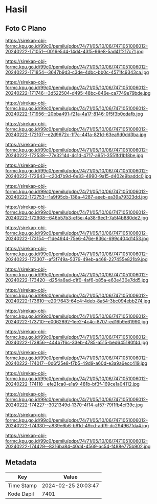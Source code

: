 # Hasil

## Foto C Plano

https://sirekap-obj-formc.kpu.go.id/99c0/pemilu/pdpr/74/71/05/10/06/7471051006012-20240222-171051--0016e5d4-14d4-43f5-96e8-5ad41f217c71.jpg

https://sirekap-obj-formc.kpu.go.id/99c0/pemilu/pdpr/74/71/05/10/06/7471051006012-20240222-171854--3647b9d3-c3de-4dbc-bb0c-4571fc9343ca.jpg

https://sirekap-obj-formc.kpu.go.id/99c0/pemilu/pdpr/74/71/05/10/06/7471051006012-20240222-171746--3d522504-d495-48bc-846e-ca7749e79bde.jpg

https://sirekap-obj-formc.kpu.go.id/99c0/pemilu/pdpr/74/71/05/10/06/7471051006012-20240222-171956--20bba491-f21a-4a17-8146-0f5f3b0cdafb.jpg

https://sirekap-obj-formc.kpu.go.id/99c0/pemilu/pdpr/74/71/05/10/06/7471051006012-20240222-172107--e2d9672c-1f7c-441a-821d-63ea9d0dd3ba.jpg

https://sirekap-obj-formc.kpu.go.id/99c0/pemilu/pdpr/74/71/05/10/06/7471051006012-20240222-172538--77e3214d-4c1d-4717-a951-3551fd1b18be.jpg

https://sirekap-obj-formc.kpu.go.id/99c0/pemilu/pdpr/74/71/05/10/06/7471051006012-20240222-172643--c20d7b9d-6e33-4990-9a15-d402e9baddc0.jpg

https://sirekap-obj-formc.kpu.go.id/99c0/pemilu/pdpr/74/71/05/10/06/7471051006012-20240222-172753--1a9f95cb-138a-4287-aeeb-ea39a79323dd.jpg

https://sirekap-obj-formc.kpu.go.id/99c0/pemilu/pdpr/74/71/05/10/06/7471051006012-20240222-172908--646b57b3-ef5e-4a38-9ec1-7a5f4b880de2.jpg

https://sirekap-obj-formc.kpu.go.id/99c0/pemilu/pdpr/74/71/05/10/06/7471051006012-20240222-173154--f1de4944-75e6-476e-836c-699c404d1453.jpg

https://sirekap-obj-formc.kpu.go.id/99c0/pemilu/pdpr/74/71/05/10/06/7471051006012-20240222-173307--af3f749a-5379-49eb-a468-227455e821b9.jpg

https://sirekap-obj-formc.kpu.go.id/99c0/pemilu/pdpr/74/71/05/10/06/7471051006012-20240222-173420--d254a6ad-c1f0-4af6-b85a-e63e430e7dd5.jpg

https://sirekap-obj-formc.kpu.go.id/99c0/pemilu/pdpr/74/71/05/10/06/7471051006012-20240222-173610--e20f7643-64c4-4deb-8a54-3bc094ebb274.jpg

https://sirekap-obj-formc.kpu.go.id/99c0/pemilu/pdpr/74/71/05/10/06/7471051006012-20240222-173710--e0062892-1ee2-4c4c-8707-ed16b9e61990.jpg

https://sirekap-obj-formc.kpu.go.id/99c0/pemilu/pdpr/74/71/05/10/06/7471051006012-20240222-173856--444b7f6c-33eb-4785-a515-bed645180f4d.jpg

https://sirekap-obj-formc.kpu.go.id/99c0/pemilu/pdpr/74/71/05/10/06/7471051006012-20240222-174017--0d6f25e8-f7b5-49d9-a60d-e3a9a6ecc419.jpg

https://sirekap-obj-formc.kpu.go.id/99c0/pemilu/pdpr/74/71/05/10/06/7471051006012-20240222-174118--efe21ca0-e1a9-481b-bf3f-169ce1a04112.jpg

https://sirekap-obj-formc.kpu.go.id/99c0/pemilu/pdpr/74/71/05/10/06/7471051006012-20240222-174227--3021349d-1370-4f14-af57-79f1fb4cf39c.jpg

https://sirekap-obj-formc.kpu.go.id/99c0/pemilu/pdpr/74/71/05/10/06/7471051006012-20240222-174330--a839e6b6-b61d-49cd-adf9-dc294967fda4.jpg

https://sirekap-obj-formc.kpu.go.id/99c0/pemilu/pdpr/74/71/05/10/06/7471051006012-20240222-174429--8316ba84-40d4-4569-ac54-f488e775b902.jpg


## Metadata

| Key        | Value               |
| ---------- | ------------------- |
| Time Stamp | 2024-02-25 20:03:47 |
| Kode Dapil | 7401                |



